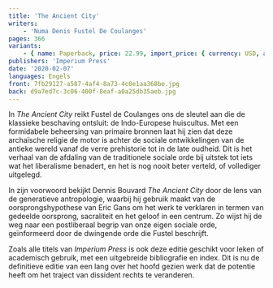 ```yaml
---
title: 'The Ancient City'
writers:
    - 'Numa Denis Fustel De Coulanges'
pages: 366
variants:
    - { name: Paperback, price: 22.99, import_price: { currency: USD, amount: 18.7 }, isbn: 978-0-648690-54-2, size: { height: 210, width: 140, depth: 21 }, supplier: 'Ex Libris' }
publishers: 'Imperium Press'
date: '2020-02-07'
languages: Engels
front: 7fb29127-a587-4af4-8a73-4c0e1aa368be.jpg
back: d9a7ed7c-3c06-400f-8eaf-a0a25db35aeb.jpg
---
```


In *The Ancient City* reikt Fustel de Coulanges ons de sleutel aan die de klassieke beschaving ontsluit: de Indo-Europese huiscultus. Met een formidabele beheersing van primaire bronnen laat hij zien dat deze archaïsche religie de motor is achter de sociale ontwikkelingen van de antieke wereld vanaf de verre prehistorie tot in de late oudheid. Dit is het verhaal van de afdaling van de traditionele sociale orde bij uitstek tot iets wat het liberalisme benadert, en het is nog nooit beter verteld, of vollediger uitgelegd.

In zijn voorwoord bekijkt Dennis Bouvard *The Ancient City* door de lens van de generatieve antropologie, waarbij hij gebruik maakt van de oorsprongshypothese van Eric Gans om het werk te verklaren in termen van gedeelde oorsprong, sacraliteit en het geloof in een centrum. Zo wijst hij de weg naar een postliberaal begrip van onze eigen sociale orde, geïnformeerd door de dwingende orde die Fustel beschrijft.

Zoals alle titels van *Imperium Press* is ook deze editie geschikt voor leken of academisch gebruik, met een uitgebreide bibliografie en index. Dit is nu de definitieve editie van een lang over het hoofd gezien werk dat de potentie heeft om het traject van dissident rechts te veranderen.
